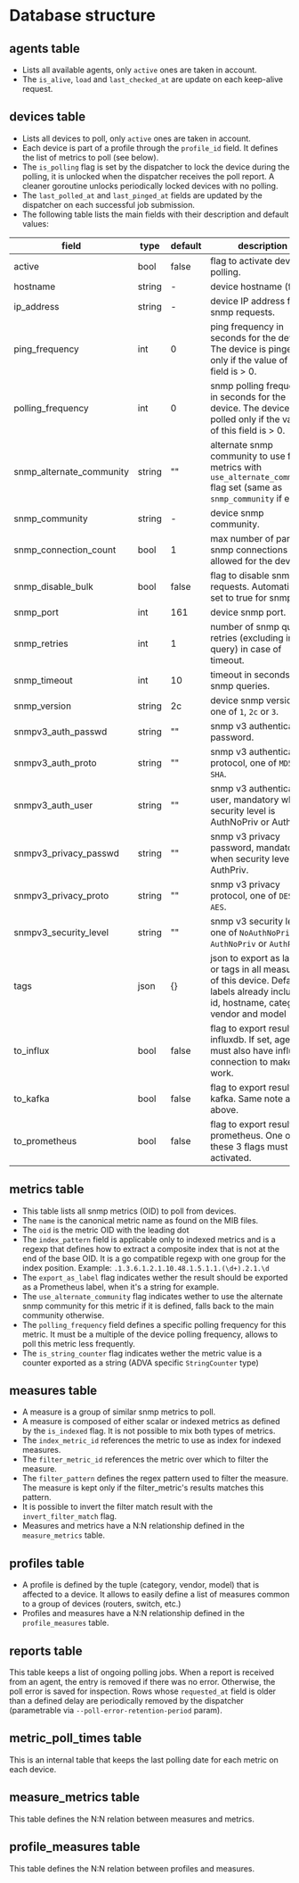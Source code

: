 Database structure
==================

## agents table

- Lists all available agents, only `active` ones are taken in account.
- The `is_alive`, `load` and `last_checked_at` are update on each keep-alive request.

## devices table

- Lists all devices to poll, only `active` ones are taken in account.
- Each device is part of a profile through the `profile_id` field. It defines the list of metrics to poll (see below).
- The `is_polling` flag is set by the dispatcher to lock the device during the polling, it is unlocked when the dispatcher receives the poll report. A cleaner goroutine unlocks periodically locked devices with no polling.
- The `last_polled_at` and `last_pinged_at` fields are updated by the dispatcher on each successful job submission.
- The following table lists the main fields with their description and default values:

| field                      | type   | default | description
| ---------------------------| ------ | ------- | --------------------------------------------------------------
| active                     | bool   | false   | flag to activate device polling.
| hostname                   | string | -       | device hostname (fqdn)
| ip\_address                | string | -       | device IP address for snmp requests.
| ping\_frequency            | int    | 0       | ping frequency in seconds for the device. The device is pinged only if the value of this field is > 0.
| polling\_frequency         | int    | 0       | snmp polling frequency in seconds for the device. The device is polled only if the value of this field is > 0.
| snmp\_alternate\_community | string |""       | alternate snmp community to use for metrics with `use_alternate_community` flag set (same as `snmp_community` if empty)
| snmp\_community            | string | -       | device snmp community.
| snmp\_connection\_count    | bool   | 1       | max number of parallel snmp connections allowed for the device.
| snmp\_disable\_bulk        | bool   | false   | flag to disable snmp bulk requests. Automatically set to true for snmp v1.
| snmp\_port                 | int    | 161     | device snmp port.
| snmp\_retries              | int    | 1       | number of snmp query retries (excluding initial query) in case of timeout.
| snmp\_timeout              | int    | 10      | timeout in seconds for snmp queries.
| snmp\_version              | string | 2c      | device snmp version, one of `1`, `2c` or `3`.
| snmpv3\_auth\_passwd       | string | ""      | snmp v3 authentication password.
| snmpv3\_auth\_proto        | string | ""      | snmp v3 authentication protocol, one of `MD5` or `SHA`.
| snmpv3\_auth\_user         | string | ""      | snmp v3 authentication user, mandatory when security level is AuthNoPriv or AuthPriv.
| snmpv3\_privacy\_passwd    | string | ""      | snmp v3 privacy password, mandatory when security level is AuthPriv.
| snmpv3\_privacy\_proto     | string | ""      | snmp v3 privacy protocol, one of `DES` or `AES`.
| snmpv3\_security\_level    | string | ""      | snmp v3 security level, one of `NoAuthNoPriv`, `AuthNoPriv` or `AuthPriv`.
| tags                       | json   | {}      | json to export as labels or tags in all measures of this device. Default labels already include: id, hostname, category, vendor and model
| to\_influx                 | bool   | false   | flag to export results to influxdb. If set, agents must also have influx connection to make it work.
| to\_kafka                  | bool   | false   | flag to export results to kafka. Same note as above.
| to\_prometheus             | bool   | false   | flag to export results to prometheus. One of these 3 flags must be activated.

## metrics table

- This table lists all snmp metrics (OID) to poll from devices.
- The `name` is the canonical metric name as found on the MIB files.
- The `oid` is the metric OID with the leading dot
- The `index_pattern` field is applicable only to indexed metrics and is a regexp that defines how to extract a composite index that is not at the end of the base OID. It is a go compatible regexp with one group for the index position. Example: `.1.3.6.1.2.1.10.48.1.5.1.1.(\d+).2.1.\d`
- The `export_as_label` flag indicates wether the result should be exported as a Prometheus label, when it's a string for example.
- The `use_alternate_community` flag indicates wether to use the alternate snmp community for this metric if it is defined, falls back to the main community otherwise.
- The `polling_frequency` field defines a specific polling frequency for this metric. It must be a multiple of the device polling frequency, allows to poll this metric less frequently.
- The `is_string_counter` flag indicates wether the metric value is a counter exported as a string (ADVA specific `StringCounter` type)

## measures table

- A measure is a group of similar snmp metrics to poll.
- A measure is composed of either scalar or indexed metrics as defined by the `is_indexed` flag. It is not possible to mix both types of metrics.
- The `index_metric_id` references the metric to use as index for indexed measures.
- The `filter_metric_id` references the metric over which to filter the measure.
- The `filter_pattern` defines the regex pattern used to filter the measure. The measure is kept only if the filter\_metric's results matches this pattern.
- It is possible to invert the filter match result with the `invert_filter_match` flag.
- Measures and metrics have a N:N relationship defined in the `measure_metrics` table.

## profiles table

- A profile is defined by the tuple (category, vendor, model) that is affected to a device. It allows to easily define a list of measures common to a group of devices (routers, switch, etc.)
- Profiles and measures have a N:N relationship defined in the `profile_measures` table.

## reports table

This table keeps a list of ongoing polling jobs. When a report is received from an agent, the entry is removed if there was no error. Otherwise, the poll error is saved for inspection.
Rows whose `requested_at` field is older than a defined delay are periodically removed by the dispatcher (parametrable via `--poll-error-retention-period` param).

## metric\_poll\_times table

This is an internal table that keeps the last polling date for each metric on each device.

## measure\_metrics table

This table defines the N:N relation between measures and metrics.

## profile\_measures table

This table defines the N:N relation between profiles and measures.
